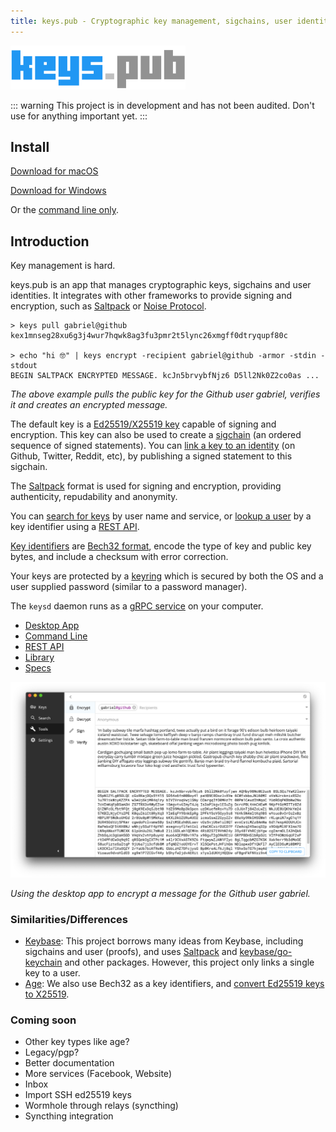 ```yaml
---
title: keys.pub - Cryptographic key management, sigchains, user identities, signing, encryption
---
```


<img src="./logo.png" width="280"/>

::: warning
This project is in development and has not been audited. Don't use for anything important yet.
:::

## Install

[Download for macOS](https://github.com/keys-pub/app/releases/download/v0.0.27/Keys-0.0.27.dmg)

[Download for Windows](https://github.com/keys-pub/app/releases/download/v0.0.27/Keys-0.0.27.msi)

Or the [command line only](/docs/cli/install.md).

## Introduction

Key management is hard.

keys.pub is an app that manages cryptographic keys, sigchains and user identities. It integrates with other frameworks to provide signing and encryption, such as [Saltpack](https://saltpack.org) or [Noise Protocol](https://noiseprotocol.org/).

```shell
> keys pull gabriel@github
kex1mnseg28xu6g3j4wur7hqwk8ag3fu3pmr2t5lync26xmgff0dtryqupf80c

> echo "hi 🤓" | keys encrypt -recipient gabriel@github -armor -stdin -stdout
BEGIN SALTPACK ENCRYPTED MESSAGE. kcJn5brvybfNjz6 D5ll2Nk0Z2co0as ...
```

_The above example pulls the public key for the Github user gabriel, verifies it and creates an encrypted message._

The default key is a [Ed25519/X25519 key](/docs/specs/keys.md) capable of signing and encryption.
This key can also be used to create a [sigchain](/docs/specs/sigchain.md) (an ordered sequence of signed statements).
You can [link a key to an identity](/docs/specs/user.md) (on Github, Twitter, Reddit, etc), by publishing a signed statement to this sigchain.

The [Saltpack](https://saltpack.org) format is used for signing and encryption, providing authenticity, repudability and anonymity.

You can [search for keys](/docs/restapi/user.md#get-user-search) by user name and service, or [lookup a user](/docs/restapi/user.md#get-user-kid) by a key identifier using a [REST API](/docs/restapi/).

[Key identifiers](/docs/specs/kid.md) are [Bech32 format](https://github.com/bitcoin/bips/blob/master/bip-0173.mediawiki), encode the type of key and public key bytes, and include a checksum with error correction.

Your keys are protected by a [keyring](/docs/specs/keyring.md) which is secured by both the OS and a user supplied password (similar to a password manager).

The `keysd` daemon runs as a [gRPC service](/docs/specs/service.md) on your computer.

- [Desktop App](/docs/desktop/install.md)
- [Command Line](/docs/cli-index.md)
- [REST API](/docs/restapi-index.md)
- [Library](/docs/lib-index.md)
- [Specs](/docs/specs-index.md)

<img src="./app.png"/>

_Using the desktop app to encrypt a message for the Github user gabriel._

### Similarities/Differences

- [Keybase](https://keybase.io): This project borrows many ideas from Keybase, including sigchains and user (proofs), and uses [Saltpack](https://saltpack.org) and [keybase/go-keychain](https://github.com/keybase/go-keychain) and other packages.
  However, this project only links a single key to a user.
- [Age](https://github.com/FiloSottile/age): We also use Bech32 as a key identifiers, and [convert Ed25519 keys to X25519](https://blog.filippo.io/using-ed25519-keys-for-encryption/).

### Coming soon

- Other key types like age?
- Legacy/pgp?
- Better documentation
- More services (Facebook, Website)
- Inbox
- Import SSH ed25519 keys
- Wormhole through relays (syncthing)
- Syncthing integration
